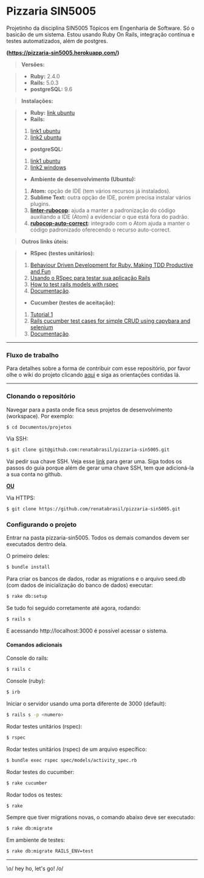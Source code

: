 # Pizzaria SIN5005

Projetinho da disciplina SIN5005 Tópicos em Engenharia de Software. Só o basicão de um sistema. Estou usando Ruby On Rails, integração contínua e testes automatizados, além de postgres.

**(https://pizzaria-sin5005.herokuapp.com/)**

 
> **Versões:**

> - **Ruby:** 2.4.0
> - **Rails:** 5.0.3
> - **postgreSQL:** 9.6

> **Instalações:**

> - **Ruby:** [link ubuntu](http://codepop.biz/installing-ruby-2-4-0-rbenv-linux/)
> - **Rails:** 
> 1. [link1 ubuntu](https://www.rosehosting.com/blog/install-ruby-on-rails-on-ubuntu-16-04/)
> 2. [link2 ubuntu](https://www.digitalocean.com/community/tutorials/how-to-install-ruby-on-rails-with-rbenv-on-ubuntu-16-04)
> - **postgreSQL:** 
> 1. [link1 ubuntu](https://www.postgresql.org/download/linux/ubuntu/)
> 2. [link2 windows](https://www.postgresql.org/download/windows/)
> - **Ambiente de desenvolvimento (Ubuntu):** 
> 1. **Atom:** opção de IDE (tem vários recursos já instalados).
> 2. **Sublime Text:** outra opção de IDE, porém precisa instalar vários plugins.
> 3. **[linter-rubocop](https://atom.io/packages/linter-rubocop):** ajuda a manter a padronização do código auxiliando a IDE (Atom) a evidenciar o que está fora do padrão.
> 3. **[rubocop-auto-correct](https://atom.io/packages/rubocop-auto-correct/):** integrado com o Atom ajuda a manter o código padronizado oferecendo o recurso auto-correct.


> **Outros links úteis:**

> - **RSpec (testes unitários):**
>  1. [Behaviour Driven Development for Ruby. Making TDD Productive and Fun](http://rspec.info/)
>  2. [Usando o RSpec para testar sua aplicação Rails](https://nandovieira.com.br/usando-o-rspec-para-testar-sua-aplicacao-rails-modelos)
>  3. [How to test rails models with rspec](https://semaphoreci.com/community/tutorials/how-to-test-rails-models-with-rspec)
>  4. [Documentação](https://relishapp.com/rspec/rspec-rails/docs).
> - **Cucumber (testes de aceitação):** 
> 1. [Tutorial 1](https://cassiomarques.wordpress.com/2008/11/16/testes-funcionais-no-rails-usando-o-cucumber/)
> 2. [Rails cucumber test cases for simple CRUD using capybara and selenium](https://ramprabu.wordpress.com/2014/06/05/rails-cucumber-test-cases-for-simple-crud-using-capybara-and-selenium/)
> 3. [Documentação](https://cucumber.io/docs/reference/rails).

----
### Fluxo de trabalho

Para detalhes sobre a forma de contribuir com esse repositório, por favor olhe o wiki do projeto clicando [aqui](https://github.com/renatabrasil/pizzaria-sin5005/wiki/Documenta%C3%A7%C3%A3o-de-desenvolvimento) e siga as orientações contidas lá.

----

### Clonando o repositório

Navegar para a pasta onde fica seus projetos de desenvolvimento (workspace). Por exemplo:

```sh
$ cd Documentos/projetos
```

Via SSH:

```sh
$ git clone git@github.com:renatabrasil/pizzaria-sin5005.git
```

Vai pedir sua chave SSH. Veja esse [link](https://help.github.com/articles/connecting-to-github-with-ssh/) para gerar uma. Siga todos os passos do guia porque além de gerar uma chave SSH, tem que adicioná-la a sua conta no github.

[**OU**](https://git-scm.com/book/en/v2/Git-on-the-Server-The-Protocols)

Via HTTPS:

```sh
$ git clone https://github.com/renatabrasil/pizzaria-sin5005.git
```

### Configurando o projeto

Entrar na pasta pizzaria-sin5005. Todos os demais comandos devem ser executados dentro dela.

O primeiro deles:
```sh
$ bundle install
```

Para criar os bancos de dados, rodar as migrations e o arquivo seed.db (com dados de inicialização do banco de dados) executar:

```sh
$ rake db:setup
```

Se tudo foi seguido corretamente até agora, rodando:
```sh
$ rails s
```

E acessando http://localhost:3000 é possível acessar o sistema.

#### Comandos adicionais

Console do rails:
```sh
$ rails c
```
Console (ruby):
```sh
$ irb
```

Iniciar o servidor usando uma porta diferente de 3000 (default):
```sh
$ rails s -p <numero>
```

Rodar testes unitários (rspec):
```sh
$ rspec
```
Rodar testes unitários (rspec) de um arquivo específico:
```sh
$ bundle exec rspec spec/models/activity_spec.rb
```

Rodar testes do cucumber:
```sh
$ rake cucumber
```

Rodar todos os testes:
```sh
$ rake
```

Sempre que tiver migrations novas, o comando abaixo deve ser executado:
```sh
$ rake db:migrate
```
Em ambiente de testes:
```sh
$ rake db:migrate RAILS_ENV=test
```


----
 \o/ hey ho, let's go! /o/
